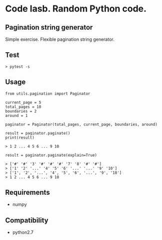 Code lasb. Random Python code. 
==============================


Pagination string generator
---------------------------

Simple exercise. Flexible pagination string generator.

## Test

	> pytest -s

## Usage

	from utils.pagination import Paginator

	current_page = 5
	total_pages = 10
	boundaries = 2
	around = 1

	paginator = Paginator(total_pages, current_page, boundaries, around)
	
	result = paginator.paginate() 
	print(result)

	> 1 2 ... 4 5 6 ... 9 10

	result = paginator.paginate(explain=True) 

	> ['#' '#' '3' '#' '#' '#' '7' '8' '#' '#']
	> ['1' '2' '...' '4' '5' '6' '...' '...' '9' '10']
	> ['1', '2', '...', '4', '5', '6', '...', '9', '10']
	> 1 2 ... 4 5 6 ... 9 10	


## Requirements

* numpy

## Compatibility
* python2.7